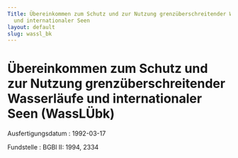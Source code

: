 ```yaml
---
Title: Übereinkommen zum Schutz und zur Nutzung grenzüberschreitender Wasserläufe
  und internationaler Seen
layout: default
slug: wassl_bk
---
```


# Übereinkommen zum Schutz und zur Nutzung grenzüberschreitender Wasserläufe und internationaler Seen (WassLÜbk)

Ausfertigungsdatum
:   1992-03-17

Fundstelle
:   BGBl II: 1994, 2334

